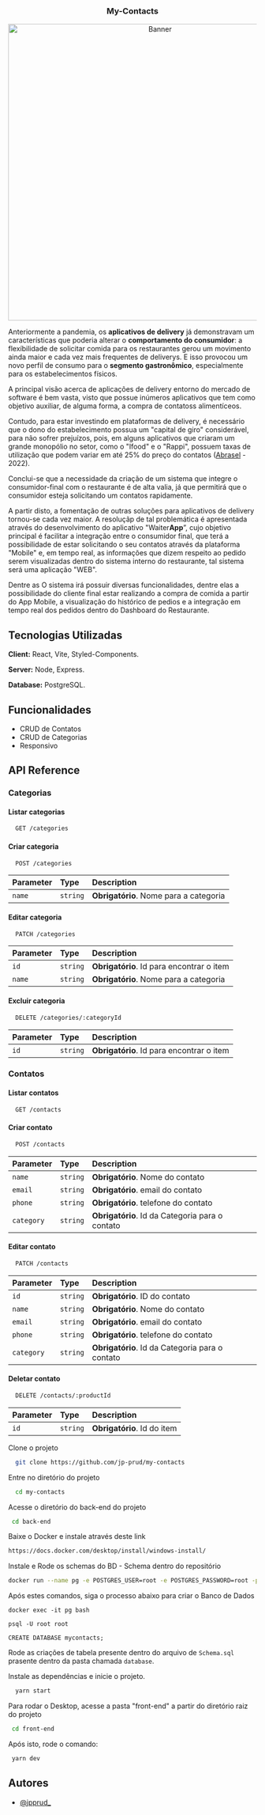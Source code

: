 <h3 align="center">
  My-Contacts
</h3>

<p align="center">
   <img src="./github/assets/Home.png" alt="Banner" height="600" />
 </p>

Anteriormente a pandemia, os **aplicativos de delivery** já demonstravam um características que poderia alterar o **comportamento do consumidor**: a flexíbilidade de solicitar comida para os restaurantes gerou um movimento ainda maior e cada vez mais frequentes de deliverys. E isso provocou um novo perfil de consumo para o **segmento gastronômico**, especialmente para os estabelecimentos físicos.

A principal visão acerca de aplicações de delivery entorno do mercado de software é bem vasta, visto que possue inúmeros aplicativos que tem como objetivo auxiliar, de alguma forma, a compra de contatoss alimentíceos.

Contudo, para estar investindo em plataformas de delivery, é necessário que o dono do estabelecimento possua um "capital de giro" considerável, para não sofrer prejuízos, pois, em alguns aplicativos que criaram um grande monopólio no setor, como o "Ifood" e o "Rappi", possuem taxas de utilização que podem variar em até 25% do preço do contatos ([Abrasel](https://abrasel.com.br/revista/mercado-e-tendencias/restaurantes-adotam-sistema-proprio-de-entrega-para-fugir-de-taxas-de-apps/) - 2022).

Conclui-se que a necessidade da criação de um sistema que integre o consumidor-final com o restaurante é de alta valia, já que permitirá que o consumidor esteja solicitando um contatos rapidamente.

A partir disto, a fomentação de outras soluções para aplicativos de delivery tornou-se cada vez maior. A resoluçãp de tal problemática é apresentada através do desenvolvimento do aplicativo "Waiter**App**”, cujo objetivo principal é facilitar a integração entre o consumidor final, que terá a possibilidade de estar solicitando o seu contatos através da plataforma "Mobile" e, em tempo real, as informações que dizem respeito ao pedido serem visualizadas dentro do sistema interno do restaurante, tal sistema será uma aplicação "WEB".

Dentre as O sistema irá possuir diversas funcionalidades, dentre elas a possibilidade do cliente final estar realizando a compra de comida a partir do App Mobile, a visualização do histórico de pedios e a integração em tempo real dos pedidos dentro do Dashboard do Restaurante.

## Tecnologias Utilizadas

**Client:** React, Vite, Styled-Components.

**Server:** Node, Express.

**Database:** PostgreSQL.

## Funcionalidades

- CRUD de Contatos
- CRUD de Categorias
- Responsivo

## API Reference

### Categorias

#### Listar categorias

```bash
  GET /categories
```

#### Criar categoria

```bash
  POST /categories
```

| Parameter | Type     | Description                       |
| :-------- | :------- | :-------------------------------- |
| `name`      | `string` | **Obrigatório**. Nome para a categoria |

#### Editar categoria

```bash
  PATCH /categories
```

| Parameter | Type     | Description                       |
| :-------- | :------- | :-------------------------------- |
| `id`      | `string` | **Obrigatório**. Id para encontrar o item |
| `name`      | `string` | **Obrigatório**. Nome para a categoria |

#### Excluir categoria

```bash
  DELETE /categories/:categoryId
```

| Parameter | Type     | Description                       |
| :-------- | :------- | :-------------------------------- |
| `id`      | `string` | **Obrigatório**. Id para encontrar o item |

### Contatos

#### Listar contatos

```bash
  GET /contacts
```

#### Criar contato

```bash
  POST /contacts
```

| Parameter | Type     | Description                       |
| :-------- | :------- | :-------------------------------- |
| `name`         | `string` | **Obrigatório**. Nome do contato |
| `email`        | `string` | **Obrigatório**. email do contato |
| `phone`        | `string` | **Obrigatório**. telefone do contato |
| `category`     | `string` | **Obrigatório**. Id da Categoria para o contato |

#### Editar contato

```bash
  PATCH /contacts
```

| Parameter | Type     | Description                       |
| :-------- | :------- | :-------------------------------- |
| `id`         | `string` | **Obrigatório**. ID do contato |
| `name`         | `string` | **Obrigatório**. Nome do contato |
| `email`        | `string` | **Obrigatório**. email do contato |
| `phone`        | `string` | **Obrigatório**. telefone do contato |
| `category`     | `string` | **Obrigatório**. Id da Categoria para o contato |

#### Deletar contato

```bash
  DELETE /contacts/:productId
```

| Parameter | Type     | Description                       |
| :-------- | :------- | :-------------------------------- |
| `id`      | `string` | **Obrigatório**. Id do item |

Clone o projeto

```bash
  git clone https://github.com/jp-prud/my-contacts
```

Entre no diretório do projeto

```bash
  cd my-contacts
```

Acesse o diretório do back-end do projeto

```bash
 cd back-end
```

Baixe o Docker e instale através deste link

```bash
https://docs.docker.com/desktop/install/windows-install/
```

Instale e Rode os schemas do BD - Schema dentro do repositório
```bash
docker run --name pg -e POSTGRES_USER=root -e POSTGRES_PASSWORD=root -p 5432:5432 -d postgres
```

Após estes comandos, siga o processo abaixo para criar o Banco de Dados
```
docker exec -it pg bash

psql -U root root

CREATE DATABASE mycontacts;
```

Rode as criações de tabela presente dentro do arquivo de `Schema.sql` prasente dentro da pasta chamada `database`.

Instale as dependências e inicie o projeto.

```bash
  yarn start
```

Para rodar o Desktop, acesse a pasta "front-end" a partir do diretório raiz do projeto
```bash
 cd front-end
```

Após isto, rode o comando:

```bash
 yarn dev
```

## Autores

- [@jpprud_](https://github.com/jp-prud)
